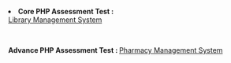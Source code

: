 <b> <li> Core PHP Assessment Test : </li> </b>
<a href=""> Library Management System </a>


<br>

<b> Advance PHP Assessment Test : </b>
<a href=""> Pharmacy Management System </a>

